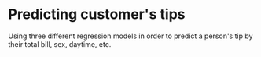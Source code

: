 # Predicting customer's tips
Using three different regression models in order to predict a person's tip by their total bill, sex, daytime, etc.
